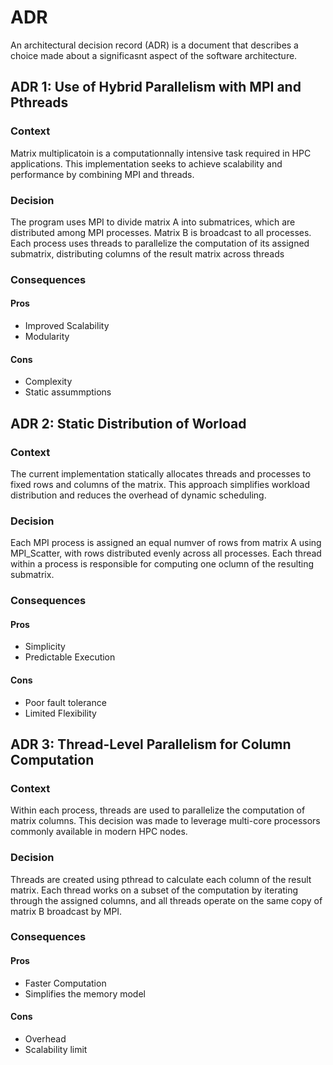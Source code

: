 # ADR

An architectural decision record (ADR) is a document that describes a choice made about a significasnt aspect of the software architecture.

## ADR 1: Use of Hybrid Parallelism with MPI and Pthreads

### Context

Matrix multiplicatoin is a computationnally intensive task required in HPC applications. This implementation seeks to achieve scalability and performance by combining MPI and threads.

### Decision

The program uses MPI to divide matrix A into submatrices, which are distributed among MPI processes. Matrix B is broadcast to all processes. Each process uses threads to parallelize the computation of its assigned submatrix, distributing columns of the result matrix across threads 

### Consequences

#### Pros

 - Improved Scalability
 - Modularity

#### Cons

- Complexity
- Static assummptions


## ADR 2: Static Distribution of Worload

### Context

The current implementation statically allocates threads and processes to fixed rows and columns of the matrix. This approach simplifies workload distribution and reduces the overhead of dynamic scheduling.

### Decision

Each MPI process is assigned an equal numver of rows from matrix A using MPI_Scatter, with rows distributed evenly across all processes. Each thread within a process is responsible for computing one oclumn of the resulting submatrix.

### Consequences

#### Pros

- Simplicity
- Predictable Execution

#### Cons

- Poor fault tolerance
- Limited Flexibility

## ADR 3: Thread-Level Parallelism for Column Computation

### Context

Within each process, threads are used to parallelize the computation of matrix columns. This decision was made to leverage multi-core processors commonly available in modern HPC nodes.

### Decision

Threads are created using pthread to calculate each column of the result matrix. Each thread works on a subset of the computation by iterating through the assigned columns, and all threads operate on the same copy of matrix B broadcast by MPI.

### Consequences

#### Pros

- Faster Computation
- Simplifies the memory model

#### Cons

- Overhead
- Scalability limit 

